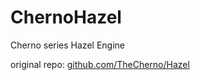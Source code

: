 # ChernoHazel
Cherno series Hazel Engine

original repo: [github.com/TheCherno/Hazel](https://github.com/TheCherno/Hazel)
